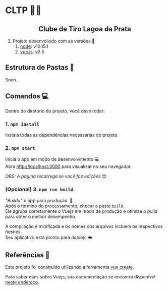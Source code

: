 # CLTP :dart::gun:

<h2 align="center">Clube de Tiro Lagoa da Prata</h2>

1. Projeto desenvolvido com as versões :nut_and_bolt: 
   1. [node](https://nodejs.org/en/): v10.15.1
   2. [vue.js](https://vuejs.org/v2/guide/): v2.5

## Estrutura de Pastas :open_file_folder:
Soon...

## Comandos :computer:

Dentro do diretório do projeto, você deve rodar:

### 1. `npm install`

Instala todas as dependências necessárias do projeto.

### 2. `npm start`

Inicia o app em modo de desenvolvimento :computer: <br/>
Abra [http://localhost:3000](http://localhost:3000) para visualizar no seu navegador.

*OBS: A página recarrega se você faz edições* :blush:

### (Opcional) 3. `npm run build`

*"Builda"* o app para produção. :satellite:<br/>
Após o término do processamento, checar a pasta `build`.<br/>
Ele agrupa corretamente o Vuejs em modo de produção e otimiza o *build* para obter o melhor desempenho.

A compilação é minificada e os nomes dos arquivos incluem os respectivos *hashes*. <br/>
Seu aplicativo está pronto para *deploy*! :cloud:<br/>

## Referências :book:

Este projeto foi construído utilizando a ferramenta [vue create](https://cli.vuejs.org/guide/creating-a-project.html).

Para saber mais sobre Vuejs, sua documentação se encontra disponível [neste endereço](https://vuejs.org/v2/guide/).
